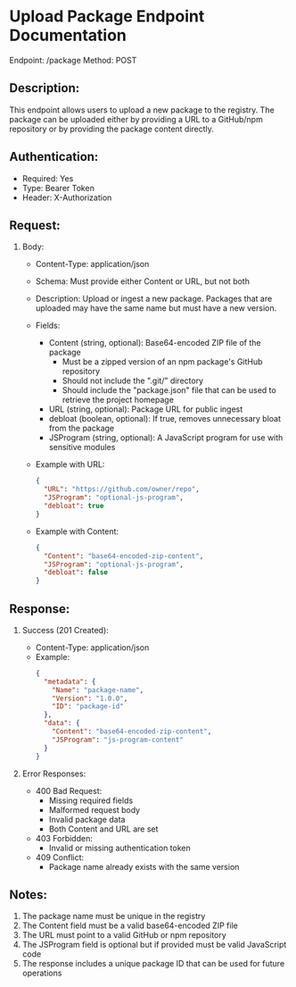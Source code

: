 Upload Package Endpoint Documentation
================================

Endpoint: /package
Method: POST

Description:
------------
This endpoint allows users to upload a new package to the registry. The package can be uploaded either by providing a URL to a GitHub/npm repository or by providing the package content directly.

Authentication:
--------------
- Required: Yes
- Type: Bearer Token
- Header: X-Authorization

Request:
--------
1. Body:
   - Content-Type: application/json
   - Schema: Must provide either Content or URL, but not both
   - Description: Upload or ingest a new package. Packages that are uploaded may have the same name but must have a new version.
   - Fields:
     * Content (string, optional): Base64-encoded ZIP file of the package
       - Must be a zipped version of an npm package's GitHub repository
       - Should not include the ".git/" directory
       - Should include the "package.json" file that can be used to retrieve the project homepage
     * URL (string, optional): Package URL for public ingest
     * debloat (boolean, optional): If true, removes unnecessary bloat from the package
     * JSProgram (string, optional): A JavaScript program for use with sensitive modules
   
   - Example with URL:
     ```json
     {
       "URL": "https://github.com/owner/repo",
       "JSProgram": "optional-js-program",
       "debloat": true
     }
     ```
   - Example with Content:
     ```json
     {
       "Content": "base64-encoded-zip-content",
       "JSProgram": "optional-js-program",
       "debloat": false
     }
     ```

Response:
---------
1. Success (201 Created):
   - Content-Type: application/json
   - Example:
     ```json
     {
       "metadata": {
         "Name": "package-name",
         "Version": "1.0.0",
         "ID": "package-id"
       },
       "data": {
         "Content": "base64-encoded-zip-content",
         "JSProgram": "js-program-content"
       }
     }
     ```

2. Error Responses:
   - 400 Bad Request:
     - Missing required fields
     - Malformed request body
     - Invalid package data
     - Both Content and URL are set
   - 403 Forbidden:
     - Invalid or missing authentication token
   - 409 Conflict:
     - Package name already exists with the same version

Notes:
------
1. The package name must be unique in the registry
2. The Content field must be a valid base64-encoded ZIP file
3. The URL must point to a valid GitHub or npm repository
4. The JSProgram field is optional but if provided must be valid JavaScript code
5. The response includes a unique package ID that can be used for future operations
